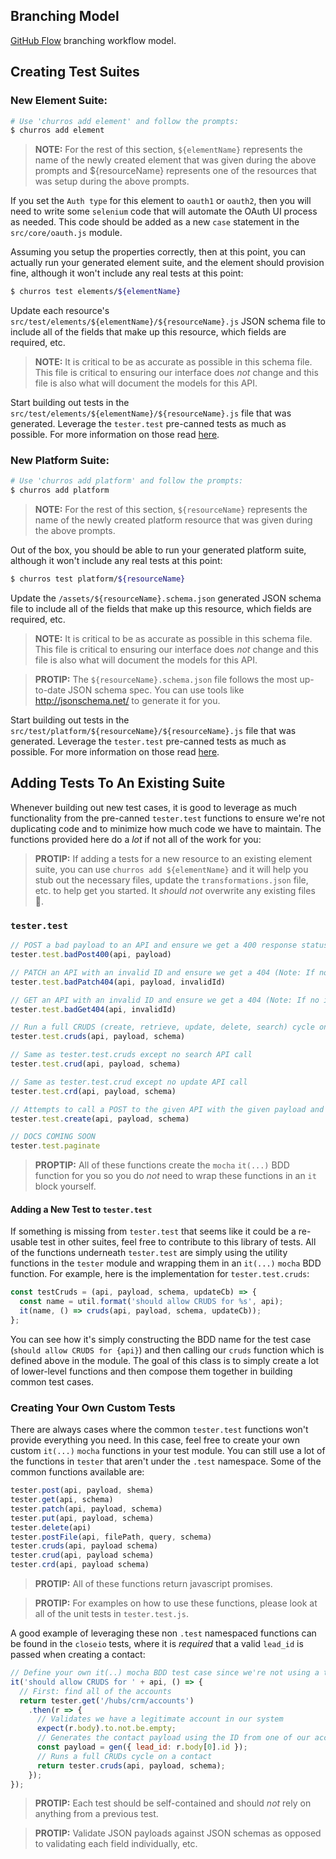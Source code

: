 ## Branching Model

[GitHub Flow](https://guides.github.com/introduction/flow) branching workflow model.

## Creating Test Suites

### New Element Suite:

```bash
# Use 'churros add element' and follow the prompts:
$ churros add element
```
> __NOTE:__ For the rest of this section, `${elementName}` represents the name of the newly created element that was given during the above prompts and ${resourceName} represents one of the resources that was setup during the above prompts.

If you set the `Auth type` for this element to `oauth1` or `oauth2`, then you will need to write some `selenium` code that will automate the OAuth UI process as needed.  This code should be added as a new `case` statement in the `src/core/oauth.js` module.

Assuming you setup the properties correctly, then at this point, you can actually run your generated element suite, and the element should provision fine, although it won't include any real tests at this point:
```bash
$ churros test elements/${elementName}
```

Update each resource's `src/test/elements/${elementName}/${resourceName}.js` JSON schema file to include all of the fields that make up this resource, which fields are required, etc.
> __NOTE:__ It is critical to be as accurate as possible in this schema file.  This file is critical to ensuring our interface does *not* change and this file is also what will document the models for this API.

Start building out tests in the `src/test/elements/${elementName}/${resourceName}.js` file that was generated.  Leverage the `tester.test` pre-canned tests as much as possible.  For more information on those read [here](#adding-tests-to-an-existing-suite).

### New Platform Suite:

```bash
# Use 'churros add platform' and follow the prompts:
$ churros add platform
```
> __NOTE:__ For the rest of this section, `${resourceName}` represents the name of the newly created platform resource that was given during the above prompts.

Out of the box, you should be able to run your generated platform suite, although it won't include any real tests at this point:
```bash
$ churros test platform/${resourceName}
```

Update the `/assets/${resourceName}.schema.json` generated JSON schema file to include all of the fields that make up this resource, which fields are required, etc.
> __NOTE:__ It is critical to be as accurate as possible in this schema file.  This file is critical to ensuring our interface does *not* change and this file is also what will document the models for this API.

> __PROTIP:__ The `${resourceName}.schema.json` file follows the most up-to-date JSON schema spec. You can use tools like http://jsonschema.net/ to generate it for you.

Start building out tests in the `src/test/platform/${resourceName}/${resourceName}.js` file that was generated.  Leverage the `tester.test` pre-canned tests as much as possible.  For more information on those read [here](#adding-tests-to-an-existing-suite).

## Adding Tests To An Existing Suite

Whenever building out new test cases, it is good to leverage as much functionality from the pre-canned `tester.test` functions to ensure we're not duplicating code and to minimize how much code we have to maintain.  The functions provided here do a *lot* if not all of the work for you:

>__PROTIP:__ If adding a tests for a new resource to an existing element suite, you can use `churros add ${elementName}` and it will help you stub out the necessary files, update the `transformations.json` file, etc. to help get you started.  It *should not* overwrite any existing files :pray:.

### `tester.test`

```javascript
// POST a bad payload to an API and ensure we get a 400 response status code (Note: If you want to send an empty payload, exclude the payload parameter)
tester.test.badPost400(api, payload)

// PATCH an API with an invalid ID and ensure we get a 404 (Note: If no invalidId is passed then -1 is used)
tester.test.badPatch404(api, payload, invalidId)

// GET an API with an invalid ID and ensure we get a 404 (Note: If no invalidId is passed then -1 is used)
tester.test.badGet404(api, invalidId)

// Run a full CRUDS (create, retrieve, update, delete, search) cycle on the given API and ensure all API calls return a 200 and validate against the specified schema. (Note: Default update API calls is PATCH.  If this resource supports PUT, pass chakram.put as the last parameter)
tester.test.cruds(api, payload, schema)

// Same as tester.test.cruds except no search API call
tester.test.crud(api, payload, schema)

// Same as tester.test.crud except no update API call
tester.test.crd(api, payload, schema)

// Attempts to call a POST to the given API with the given payload and validates the response matches the given schema
tester.test.create(api, payload, schema)

// DOCS COMING SOON
tester.test.paginate
```

> __PROPTIP:__ All of these functions create the `mocha` `it(...)` BDD function for you so you do *not* need to wrap these functions in an `it` block yourself.

#### Adding a New Test to `tester.test`
If something is missing from `tester.test` that seems like it could be a re-usable test in other suites, feel free to contribute to this library of tests.  All of the functions underneath `tester.test` are simply using the utility functions in the `tester` module and wrapping them in an `it(...)` `mocha` BDD function.  For example, here is the implementation for `tester.test.cruds`:
```javascript
const testCruds = (api, payload, schema, updateCb) => {
  const name = util.format('should allow CRUDS for %s', api);
  it(name, () => cruds(api, payload, schema, updateCb));
};
```

You can see how it's simply constructing the BDD name for the test case (`should allow CRUDS for {api}`) and then calling our `cruds` function which is defined above in the module.  The goal of this class is to simply create a lot of lower-level functions and then compose them together in building common test cases.

### Creating Your Own Custom Tests
There are always cases where the common `tester.test` functions won't provide everything you need.  In this case, feel free to create your own custom `it(...)` `mocha` functions in your test module.  You can still use a lot of the functions in `tester` that aren't under the `.test` namespace.  Some of the common functions available are:
```javascript
tester.post(api, payload, shema)
tester.get(api, schema)
tester.patch(api, payload, schema)
tester.put(api, payload, schema)
tester.delete(api)
tester.postFile(api, filePath, query, schema)
tester.cruds(api, payload schema)
tester.crud(api, payload schema)
tester.crd(api, payload schema)
```

> __PROTIP:__ All of these functions return javascript promises.

> __PROTIP:__ For examples on how to use these functions, please look at all of the unit tests in `tester.test.js`.

A good example of leveraging these non `.test` namespaced functions can be found in the `closeio` tests, where it is *required* that a valid `lead_id` is passed when creating a contact:
```javascript
// Define your own it(..) mocha BDD test case since we're not using a tester.test function which does this for you
it('should allow CRUDS for ' + api, () => {
  // First: find all of the accounts
  return tester.get('/hubs/crm/accounts')
    .then(r => {
      // Validates we have a legitimate account in our system
      expect(r.body).to.not.be.empty;
      // Generates the contact payload using the ID from one of our accounts
      const payload = gen({ lead_id: r.body[0].id });
      // Runs a full CRUDs cycle on a contact
      return tester.cruds(api, payload, schema);
    });
});
```

> __PROTIP:__ Each test should be self-contained and should *not* rely on anything from a previous test.

> __PROTIP:__ Validate JSON payloads against JSON schemas as opposed to validating each field individually, etc.
